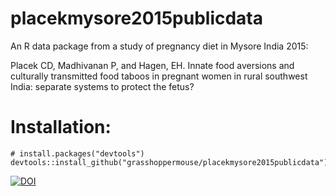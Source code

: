 # placekmysore2015publicdata

An R data package from a study of pregnancy diet in Mysore India 2015:

Placek CD, Madhivanan P, and Hagen, EH. Innate food aversions and culturally transmitted food taboos in pregnant women in rural southwest India: separate systems to protect the fetus?

# Installation:

```
# install.packages("devtools")
devtools::install_github("grasshoppermouse/placekmysore2015publicdata")
```

[![DOI](https://zenodo.org/badge/98913705.svg)](https://zenodo.org/badge/latestdoi/98913705)
